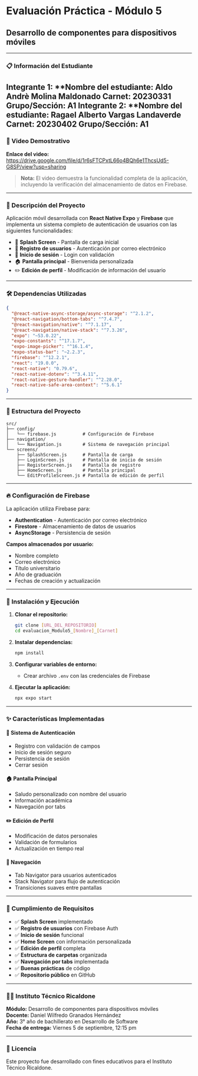 # Evaluación Práctica - Módulo 5
## Desarrollo de componentes para dispositivos móviles

---

### 📋 Información del Estudiante
Integrante 1:
**Nombre del estudiante: Aldo Andrè Molina Maldonado 
**Carnet:** 20230331  
**Grupo/Sección:** A1 
Integrante 2:
**Nombre del estudiante: Ragael Alberto Vargas Landaverde
**Carnet:** 20230402
**Grupo/Sección:** A1 
---

### 🎥 Video Demostrativo

**Enlace del video:** https://drive.google.com/file/d/1r6sFTCPxtL66o4BQh6e1ThcsUd5-G8SP/view?usp=sharing

> **Nota:** El video demuestra la funcionalidad completa de la aplicación, incluyendo la verificación del almacenamiento de datos en Firebase.

---

### 📱 Descripción del Proyecto

Aplicación móvil desarrollada con **React Native Expo** y **Firebase** que implementa un sistema completo de autenticación de usuarios con las siguientes funcionalidades:

- 🚀 **Splash Screen** - Pantalla de carga inicial
- 👤 **Registro de usuarios** - Autenticación por correo electrónico
- 🔑 **Inicio de sesión** - Login con validación
- 🏠 **Pantalla principal** - Bienvenida personalizada
- ✏️ **Edición de perfil** - Modificación de información del usuario

---

### 🛠 Dependencias Utilizadas

```json
{
  "@react-native-async-storage/async-storage": "^2.1.2",
  "@react-navigation/bottom-tabs": "^7.4.7",
  "@react-navigation/native": "^7.1.17",
  "@react-navigation/native-stack": "^7.3.26",
  "expo": "~53.0.22",
  "expo-constants": "^17.1.7",
  "expo-image-picker": "^16.1.4",
  "expo-status-bar": "~2.2.3",
  "firebase": "^12.2.1",
  "react": "19.0.0",
  "react-native": "0.79.6",
  "react-native-dotenv": "^3.4.11",
  "react-native-gesture-handler": "^2.28.0",
  "react-native-safe-area-context": "^5.6.1"
}
```

---

### 📁 Estructura del Proyecto

```
src/
├── config/
│   └── firebase.js          # Configuración de Firebase
├── navigation/
│   └── Navigation.js        # Sistema de navegación principal
└── screens/
    ├── SplashScreen.js      # Pantalla de carga
    ├── LoginScreen.js       # Pantalla de inicio de sesión
    ├── RegisterScreen.js    # Pantalla de registro
    ├── HomeScreen.js        # Pantalla principal
    └── EditProfileScreen.js # Pantalla de edición de perfil
```

---

### 🔥 Configuración de Firebase

La aplicación utiliza Firebase para:

- **Authentication** - Autenticación por correo electrónico
- **Firestore** - Almacenamiento de datos de usuarios
- **AsyncStorage** - Persistencia de sesión

**Campos almacenados por usuario:**
- Nombre completo
- Correo electrónico
- Título universitario
- Año de graduación
- Fechas de creación y actualización

---

### 🚀 Instalación y Ejecución

1. **Clonar el repositorio:**
   ```bash
   git clone [URL_DEL_REPOSITORIO]
   cd evaluacion_Modulo5_[Nombre]_[Carnet]
   ```

2. **Instalar dependencias:**
   ```bash
   npm install
   ```

3. **Configurar variables de entorno:**
   - Crear archivo `.env` con las credenciales de Firebase
   
4. **Ejecutar la aplicación:**
   ```bash
   npx expo start
   ```

---

### ✨ Características Implementadas

#### 🔐 Sistema de Autenticación
- Registro con validación de campos
- Inicio de sesión seguro
- Persistencia de sesión
- Cerrar sesión

#### 🏠 Pantalla Principal
- Saludo personalizado con nombre del usuario
- Información académica
- Navegación por tabs

#### ✏️ Edición de Perfil
- Modificación de datos personales
- Validación de formularios
- Actualización en tiempo real

#### 📱 Navegación
- Tab Navigator para usuarios autenticados
- Stack Navigator para flujo de autenticación
- Transiciones suaves entre pantallas

---

### 🎯 Cumplimiento de Requisitos

- ✅ **Splash Screen** implementado
- ✅ **Registro de usuarios** con Firebase Auth
- ✅ **Inicio de sesión** funcional
- ✅ **Home Screen** con información personalizada
- ✅ **Edición de perfil** completa
- ✅ **Estructura de carpetas** organizada
- ✅ **Navegación por tabs** implementada
- ✅ **Buenas prácticas** de código
- ✅ **Repositorio público** en GitHub

---

### 👨‍🏫 Instituto Técnico Ricaldone

**Módulo:** Desarrollo de componentes para dispositivos móviles  
**Docente:** Daniel Wilfredo Granados Hernández  
**Año:** 3° año de bachillerato en Desarrollo de Software  
**Fecha de entrega:** Viernes 5 de septiembre, 12:15 pm

---

### 📄 Licencia

Este proyecto fue desarrollado con fines educativos para el Instituto Técnico Ricaldone.
